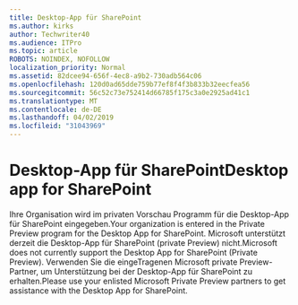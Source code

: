 ```yaml
---
title: Desktop-App für SharePoint
ms.author: kirks
author: Techwriter40
ms.audience: ITPro
ms.topic: article
ROBOTS: NOINDEX, NOFOLLOW
localization_priority: Normal
ms.assetid: 82dcee94-656f-4ec8-a9b2-730adb564c06
ms.openlocfilehash: 120d0ad65dde759b77ef8f4f3b833b32eecfea56
ms.sourcegitcommit: 56c52c73e752414d66785f175c3a0e2925ad41c1
ms.translationtype: MT
ms.contentlocale: de-DE
ms.lasthandoff: 04/02/2019
ms.locfileid: "31043969"
---
```

# <a name="desktop-app-for-sharepoint"></a><span data-ttu-id="fa8ae-102">Desktop-App für SharePoint</span><span class="sxs-lookup"><span data-stu-id="fa8ae-102">Desktop app for SharePoint</span></span>

<span data-ttu-id="fa8ae-103">Ihre Organisation wird im privaten Vorschau Programm für die Desktop-App für SharePoint eingegeben.</span><span class="sxs-lookup"><span data-stu-id="fa8ae-103">Your organization is entered in the Private Preview program for the Desktop App for SharePoint.</span></span> <span data-ttu-id="fa8ae-104">Microsoft unterstützt derzeit die Desktop-App für SharePoint (private Preview) nicht.</span><span class="sxs-lookup"><span data-stu-id="fa8ae-104">Microsoft does not currently support the Desktop App for SharePoint (Private Preview).</span></span> <span data-ttu-id="fa8ae-105">Verwenden Sie die eingeTragenen Microsoft private Preview-Partner, um Unterstützung bei der Desktop-App für SharePoint zu erhalten.</span><span class="sxs-lookup"><span data-stu-id="fa8ae-105">Please use your enlisted Microsoft Private Preview partners to get assistance with the Desktop App for SharePoint.</span></span>
